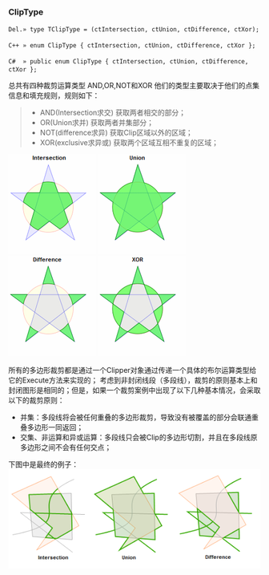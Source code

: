 ### **ClipType**

```
Del.» type TClipType = (ctIntersection, ctUnion, ctDifference, ctXor);

C++ » enum ClipType { ctIntersection, ctUnion, ctDifference, ctXor };

C#  » public enum ClipType { ctIntersection, ctUnion, ctDifference, ctXor };
```

总共有四种裁剪运算类型 AND,OR,NOT和XOR
他们的类型主要取决于他们的点集信息和填充规则，规则如下：
> - AND(Intersection求交) 获取两者相交的部分；
> - OR(Union求并) 获取两者并集部分；
> - NOT(difference求异) 获取Clip区域以外的区域；
> - XOR(exclusive求异或) 获取两个区域互相不重复的区域； 

![Intersection](intersection.png)
![Union](union.png)
![Difference](difference.png)
![XOR](xor.png)

所有的多边形裁剪都是通过一个Clipper对象通过传递一个具体的布尔运算类型给它的Execute方法来实现的；
考虑到非封闭线段（多段线），裁剪的原则基本上和封闭图形是相同的；但是，如果一个裁剪案例中出现了以下几种基本情况，会采取以下的裁剪原则：
- 并集：多段线将会被任何重叠的多边形裁剪，导致没有被覆盖的部分会联通重叠多边形一同返回；
- 交集、非运算和异或运算：多段线只会被Clip的多边形切割，并且在多段线原多边形之间不会有任何交点；

下图中是最终的例子：
![](line_clipping2.png)

